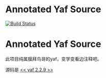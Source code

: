 # Annotated Yaf Source
[![Build Status](https://secure.travis-ci.org/laruence/php-yaf.png)](http://travis-ci.org/laruence/php-yaf)

# Annotated Yaf Source

此项目纯属膜拜鸟哥的yaf，变学变看边注释吧。

源码是 [<< yaf 2.2.9 >>](https://github.com/laruence/php-yaf/tree/yaf-2.2.9)